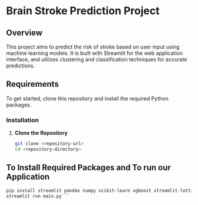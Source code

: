 # Brain Stroke Prediction Project

## Overview

This project aims to predict the risk of stroke based on user input using machine learning models. It is built with Streamlit for the web application interface, and utilizes clustering and classification techniques for accurate predictions.

## Requirements

To get started, clone this repository and install the required Python packages.

### Installation

1. **Clone the Repository**

   ```bash
   git clone <repository-url>
   cd <repository-directory>
## To Install Required Packages and To run our Application 
   ```bash 
   pip install streamlit pandas numpy scikit-learn xgboost streamlit-lottie
   streamlit run main.py```

   

